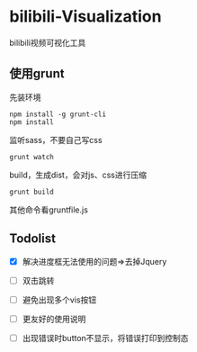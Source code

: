 # bilibili-Visualization
bilibili视频可视化工具

## 使用grunt

先装环境

    npm install -g grunt-cli
    npm install

监听sass，不要自己写css

    grunt watch

build，生成dist，会对js、css进行压缩

    grunt build

其他命令看gruntfile.js


## Todolist
- [x] 解决进度框无法使用的问题=>去掉Jquery
- [ ] 双击跳转
- [ ] 避免出现多个vis按钮
- [ ] 更友好的使用说明
- [ ] 出现错误时button不显示，将错误打印到控制态

